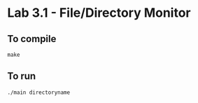 Lab 3.1 - File/Directory Monitor
===================

To compile
---------------------------------------
```
make
```

To run
---------------------------------------
```
./main directoryname
```